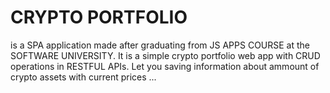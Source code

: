 # CRYPTO PORTFOLIO
is a SPA application made after graduating from JS APPS COURSE at the SOFTWARE UNIVERSITY. It is a simple crypto portfolio web app with CRUD operations in RESTFUL APIs. Let you saving information about ammount of crypto assets with current prices ...
